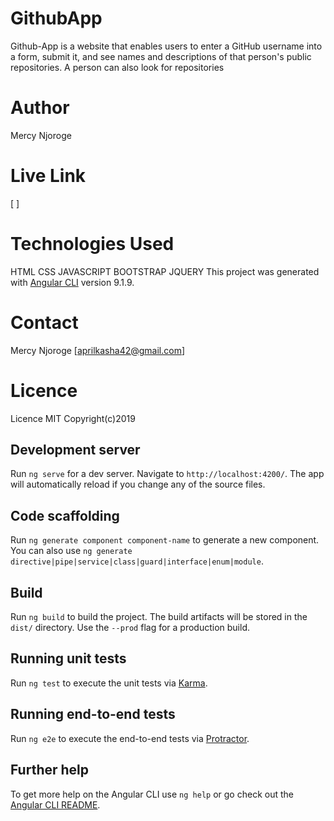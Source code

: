 # GithubApp
Github-App is a website that enables users to enter a GitHub username into a form, submit it, and see names and descriptions of that person's public repositories. A person can also look for repositories
# Author
Mercy Njoroge

# Live Link
[ ]

# Technologies Used
HTML
CSS
JAVASCRIPT
BOOTSTRAP
JQUERY
This project was generated with [Angular CLI](https://github.com/angular/angular-cli) version 9.1.9.

# Contact
Mercy Njoroge [aprilkasha42@gmail.com]

# Licence
Licence MIT Copyright(c)2019


## Development server

Run `ng serve` for a dev server. Navigate to `http://localhost:4200/`. The app will automatically reload if you change any of the source files.

## Code scaffolding

Run `ng generate component component-name` to generate a new component. You can also use `ng generate directive|pipe|service|class|guard|interface|enum|module`.

## Build

Run `ng build` to build the project. The build artifacts will be stored in the `dist/` directory. Use the `--prod` flag for a production build.

## Running unit tests

Run `ng test` to execute the unit tests via [Karma](https://karma-runner.github.io).

## Running end-to-end tests

Run `ng e2e` to execute the end-to-end tests via [Protractor](http://www.protractortest.org/).

## Further help

To get more help on the Angular CLI use `ng help` or go check out the [Angular CLI README](https://github.com/angular/angular-cli/blob/master/README.md).
